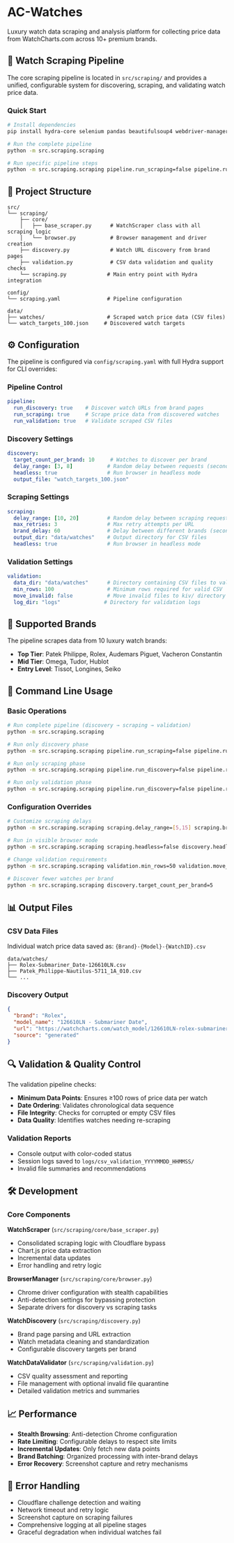 # AC-Watches

Luxury watch data scraping and analysis platform for collecting price data from WatchCharts.com across 10+ premium brands.

## 🚀 Watch Scraping Pipeline

The core scraping pipeline is located in `src/scraping/` and provides a unified, configurable system for discovering, scraping, and validating watch price data.

### Quick Start

```bash
# Install dependencies
pip install hydra-core selenium pandas beautifulsoup4 webdriver-manager

# Run the complete pipeline
python -m src.scraping.scraping

# Run specific pipeline steps
python -m src.scraping.scraping pipeline.run_scraping=false pipeline.run_validation=false
```

## 📁 Project Structure

```
src/
└── scraping/
    ├── core/
    │   ├── base_scraper.py      # WatchScraper class with all scraping logic
    │   └── browser.py           # Browser management and driver creation
    ├── discovery.py             # Watch URL discovery from brand pages
    ├── validation.py            # CSV data validation and quality checks
    └── scraping.py             # Main entry point with Hydra integration

config/
└── scraping.yaml               # Pipeline configuration

data/
├── watches/                    # Scraped watch price data (CSV files)
└── watch_targets_100.json     # Discovered watch targets
```

## ⚙️ Configuration

The pipeline is configured via `config/scraping.yaml` with full Hydra support for CLI overrides:

### Pipeline Control
```yaml
pipeline:
  run_discovery: true    # Discover watch URLs from brand pages
  run_scraping: true     # Scrape price data from discovered watches  
  run_validation: true   # Validate scraped CSV files
```

### Discovery Settings
```yaml
discovery:
  target_count_per_brand: 10     # Watches to discover per brand
  delay_range: [3, 8]           # Random delay between requests (seconds)
  headless: true                # Run browser in headless mode
  output_file: "watch_targets_100.json"
```

### Scraping Settings
```yaml
scraping:
  delay_range: [10, 20]         # Random delay between scraping requests
  max_retries: 3                # Max retry attempts per URL
  brand_delay: 60               # Delay between different brands (seconds)
  output_dir: "data/watches"    # Output directory for CSV files
  headless: true                # Run browser in headless mode
```

### Validation Settings
```yaml
validation:
  data_dir: "data/watches"      # Directory containing CSV files to validate
  min_rows: 100                 # Minimum rows required for valid CSV
  move_invalid: false           # Move invalid files to kiv/ directory
  log_dir: "logs"              # Directory for validation logs
```

## 🎯 Supported Brands

The pipeline scrapes data from 10 luxury watch brands:

- **Top Tier**: Patek Philippe, Rolex, Audemars Piguet, Vacheron Constantin
- **Mid Tier**: Omega, Tudor, Hublot  
- **Entry Level**: Tissot, Longines, Seiko

## 🔧 Command Line Usage

### Basic Operations
```bash
# Run complete pipeline (discovery → scraping → validation)
python -m src.scraping.scraping

# Run only discovery phase
python -m src.scraping.scraping pipeline.run_scraping=false pipeline.run_validation=false

# Run only scraping phase  
python -m src.scraping.scraping pipeline.run_discovery=false pipeline.run_validation=false

# Run only validation phase
python -m src.scraping.scraping pipeline.run_discovery=false pipeline.run_scraping=false
```

### Configuration Overrides
```bash
# Customize scraping delays
python -m src.scraping.scraping scraping.delay_range=[5,15] scraping.brand_delay=30

# Run in visible browser mode
python -m src.scraping.scraping scraping.headless=false discovery.headless=false

# Change validation requirements
python -m src.scraping.scraping validation.min_rows=50 validation.move_invalid=true

# Discover fewer watches per brand
python -m src.scraping.scraping discovery.target_count_per_brand=5
```

## 📊 Output Files

### CSV Data Files
Individual watch price data saved as: `{Brand}-{Model}-{WatchID}.csv`
```
data/watches/
├── Rolex-Submariner_Date-126610LN.csv
├── Patek_Philippe-Nautilus-5711_1A_010.csv
└── ...
```

### Discovery Output
```json
{
  "brand": "Rolex",
  "model_name": "126610LN - Submariner Date",
  "url": "https://watchcharts.com/watch_model/126610LN-rolex-submariner-date/overview",
  "source": "generated"
}
```

## 🔍 Validation & Quality Control

The validation pipeline checks:
- **Minimum Data Points**: Ensures ≥100 rows of price data per watch
- **Date Ordering**: Validates chronological data sequence
- **File Integrity**: Checks for corrupted or empty CSV files
- **Data Quality**: Identifies watches needing re-scraping

### Validation Reports
- Console output with color-coded status
- Session logs saved to `logs/csv_validation_YYYYMMDD_HHMMSS/`
- Invalid file summaries and recommendations

## 🛠️ Development

### Core Components

**WatchScraper** (`src/scraping/core/base_scraper.py`)
- Consolidated scraping logic with Cloudflare bypass
- Chart.js price data extraction
- Incremental data updates
- Error handling and retry logic

**BrowserManager** (`src/scraping/core/browser.py`)  
- Chrome driver configuration with stealth capabilities
- Anti-detection settings for bypassing protection
- Separate drivers for discovery vs scraping tasks

**WatchDiscovery** (`src/scraping/discovery.py`)
- Brand page parsing and URL extraction
- Watch metadata cleaning and standardization
- Configurable discovery targets per brand

**WatchDataValidator** (`src/scraping/validation.py`)
- CSV quality assessment and reporting
- File management with optional invalid file quarantine
- Detailed validation metrics and summaries

## 📈 Performance

- **Stealth Browsing**: Anti-detection Chrome configuration
- **Rate Limiting**: Configurable delays to respect site limits  
- **Incremental Updates**: Only fetch new data points
- **Brand Batching**: Organized processing with inter-brand delays
- **Error Recovery**: Screenshot capture and retry mechanisms

## 🚨 Error Handling

- Cloudflare challenge detection and waiting
- Network timeout and retry logic
- Screenshot capture on scraping failures
- Comprehensive logging at all pipeline stages
- Graceful degradation when individual watches fail